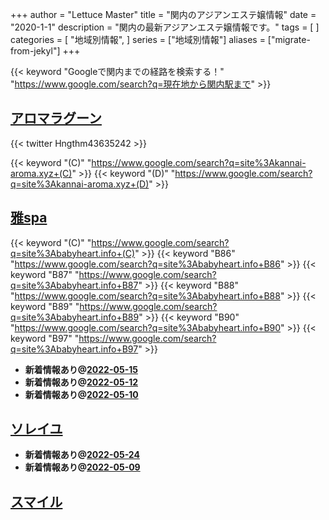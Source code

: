 +++
author = "Lettuce Master"
title = "関内のアジアンエステ嬢情報"
date = "2020-1-1"
description = "関内の最新アジアンエステ嬢情報です。"
tags = [
]
categories = [
    "地域別情報",
]
series = ["地域別情報"]
aliases = ["migrate-from-jekyl"]
+++

{{< keyword "Googleで関内までの経路を検索する！" "https://www.google.com/search?q=現在地から関内駅まで" >}}

## [アロマラグーン](https://kannai-aroma.xyz/)


{{< twitter Hngthm43635242 >}}

{{< keyword "(C)" "https://www.google.com/search?q=site%3Akannai-aroma.xyz+(C)" >}} {{< keyword "(D)" "https://www.google.com/search?q=site%3Akannai-aroma.xyz+(D)" >}} 

## [雅spa](https://babyheart.info/)
{{< keyword "(C)" "https://www.google.com/search?q=site%3Ababyheart.info+(C)" >}} {{< keyword "B86" "https://www.google.com/search?q=site%3Ababyheart.info+B86" >}} {{< keyword "B87" "https://www.google.com/search?q=site%3Ababyheart.info+B87" >}} {{< keyword "B88" "https://www.google.com/search?q=site%3Ababyheart.info+B88" >}} {{< keyword "B89" "https://www.google.com/search?q=site%3Ababyheart.info+B89" >}} {{< keyword "B90" "https://www.google.com/search?q=site%3Ababyheart.info+B90" >}} {{< keyword "B97" "https://www.google.com/search?q=site%3Ababyheart.info+B97" >}} 

- **新着情報あり@[2022-05-15](/post/2022-05-15)**
- **新着情報あり@[2022-05-12](/post/2022-05-12)**
- **新着情報あり@[2022-05-10](/post/2022-05-10)**
## [ソレイユ](http://soleil.msa.jp/)


- **新着情報あり@[2022-05-24](/post/2022-05-24)**
- **新着情報あり@[2022-05-09](/post/2022-05-09)**
## [スマイル](http://smile.esjp.xyz/)


